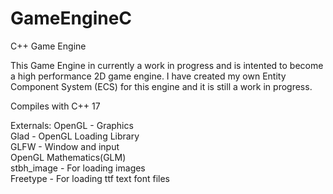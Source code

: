 # GameEngineC
C++ Game Engine

This Game Engine in currently a work in progress and is intented to become a high performance 2D game engine. I have created my own Entity Component System (ECS) for this engine and it is still a work in progress.

Compiles with C++ 17

Externals:
OpenGL		- Graphics  
Glad		- OpenGL Loading Library  
GLFW		- Window and input  
OpenGL Mathematics(GLM)  
stbh_image		- For loading images  
Freetype		- For loading ttf text font files  
